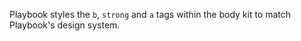 Playbook styles the `b`, `strong` and `a` tags within the body kit to match Playbook's design system.
